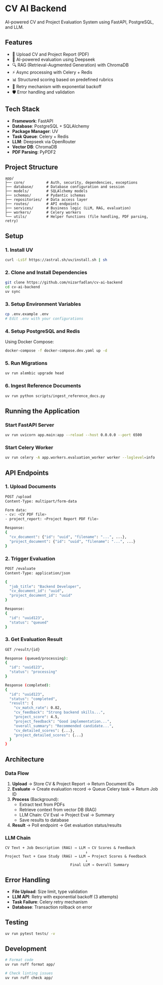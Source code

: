 # CV AI Backend

AI-powered CV and Project Evaluation System using FastAPI, PostgreSQL, and LLM.

## Features

- 📄 Upload CV and Project Report (PDF)
- 🤖 AI-powered evaluation using Deepseek
- 🔍 RAG (Retrieval-Augmented Generation) with ChromaDB
- ⚡ Async processing with Celery + Redis
- 📊 Structured scoring based on predefined rubrics
- 🔄 Retry mechanism with exponential backoff
- 🛡️ Error handling and validation

## Tech Stack

- **Framework**: FastAPI
- **Database**: PostgreSQL + SQLAlchemy
- **Package Manager**: UV
- **Task Queue**: Celery + Redis
- **LLM**: Deepseek via OpenRouter
- **Vector DB**: ChromaDB
- **PDF Parsing**: PyPDF2

## Project Structure

```
app/
├── core/          # Auth, security, dependencies, exceptions
├── database/      # Database configuration and session
├── models/        # SQLAlchemy models
├── schemas/       # Pydantic schemas
├── repositories/  # Data access layer
├── routes/        # API endpoints
├── services/      # Business logic (LLM, RAG, evaluation)
├── workers/       # Celery workers
└── utils/         # Helper functions (file handling, PDF parsing, retry)
```

## Setup

### 1. Install UV

```bash
curl -LsSf https://astral.sh/uv/install.sh | sh
```

### 2. Clone and Install Dependencies

```bash
git clone https://github.com/nizarfadlan/cv-ai-backend
cd cv-ai-backend
uv sync
```

### 3. Setup Environment Variables

```bash
cp .env.example .env
# Edit .env with your configurations
```

### 4. Setup PostgreSQL and Redis
Using Docker Compose:

```bash
docker-compose -f docker-compose.dev.yaml up -d
```

### 5. Run Migrations

```bash
uv run alembic upgrade head
```

### 6. Ingest Reference Documents

```bash
uv run python scripts/ingest_reference_docs.py
```

## Running the Application

### Start FastAPI Server

```bash
uv run uvicorn app.main:app --reload --host 0.0.0.0 --port 6500
```

### Start Celery Worker

```bash
uv run celery -A app.workers.evaluation_worker worker --loglevel=info
```

## API Endpoints

### 1. Upload Documents

```bash
POST /upload
Content-Type: multipart/form-data

Form data:
- cv: <CV PDF file>
- project_report: <Project Report PDF file>

Response:
{
  "cv_document": {"id": "uuid", "filename": "...", ...},
  "project_document": {"id": "uuid", "filename": "...", ...}
}
```

### 2. Trigger Evaluation

```bash
POST /evaluate
Content-Type: application/json

{
  "job_title": "Backend Developer",
  "cv_document_id": "uuid",
  "project_document_id": "uuid"
}

Response:
{
  "id": "uuid123",
  "status": "queued"
}
```

### 3. Get Evaluation Result
```bash
GET /result/{id}

Response (queued/processing):
{
  "id": "uuid123",
  "status": "processing"
}

Response (completed):
{
  "id": "uuid123",
  "status": "completed",
  "result": {
    "cv_match_rate": 0.82,
    "cv_feedback": "Strong backend skills...",
    "project_score": 4.5,
    "project_feedback": "Good implementation...",
    "overall_summary": "Recommended candidate...",
    "cv_detailed_scores": {...},
    "project_detailed_scores": {...}
  }
}
```

## Architecture

### Data Flow

1. **Upload** → Store CV & Project Report → Return Document IDs
2. **Evaluate** → Create evaluation record → Queue Celery task → Return Job ID
3. **Process** (Background):
   - Extract text from PDFs
   - Retrieve context from vector DB (RAG)
   - LLM Chain: CV Eval → Project Eval → Summary
   - Save results to database
4. **Result** → Poll endpoint → Get evaluation status/results

### LLM Chain

```
CV Text + Job Description (RAG) → LLM → CV Scores & Feedback
                                     ↓
Project Text + Case Study (RAG) → LLM → Project Scores & Feedback
                                     ↓
                              Final LLM → Overall Summary
```

## Error Handling

- **File Upload**: Size limit, type validation
- **LLM API**: Retry with exponential backoff (3 attempts)
- **Task Failure**: Celery retry mechanism
- **Database**: Transaction rollback on error

## Testing

```bash
uv run pytest tests/ -v
```

## Development

```bash
# Format code
uv run ruff format app/

# Check linting issues
uv run ruff check app/
```
